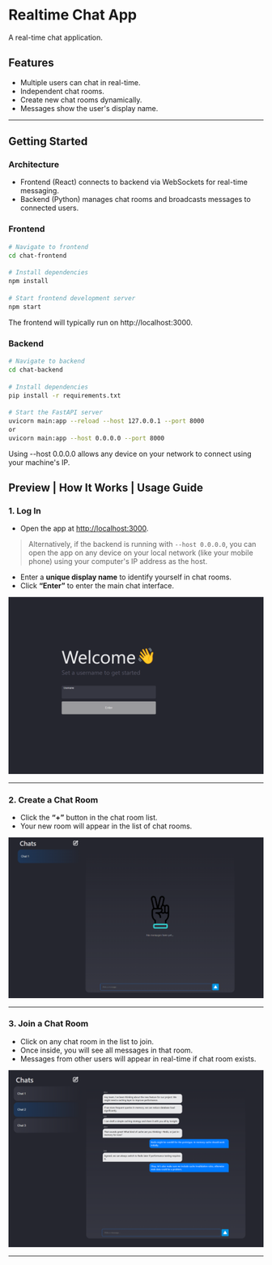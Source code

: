# Realtime Chat App

A real-time chat application.

## Features

- Multiple users can chat in real-time.  
- Independent chat rooms.  
- Create new chat rooms dynamically.  
- Messages show the user's display name.  

---

## Getting Started

### Architecture

- Frontend (React) connects to backend via WebSockets for real-time messaging.
- Backend (Python) manages chat rooms and broadcasts messages to connected users.

### Frontend

```bash
# Navigate to frontend
cd chat-frontend

# Install dependencies
npm install

# Start frontend development server
npm start
```
The frontend will typically run on http://localhost:3000.


### Backend
```bash
# Navigate to backend
cd chat-backend

# Install dependencies
pip install -r requirements.txt

# Start the FastAPI server
uvicorn main:app --reload --host 127.0.0.1 --port 8000
or 
uvicorn main:app --host 0.0.0.0 --port 8000
```

Using --host 0.0.0.0 allows any device on your network to connect using your machine's IP.

## Preview | How It Works | Usage Guide

### 1. Log In
- Open the app at [http://localhost:3000](http://localhost:3000). 
> Alternatively, if the backend is running with `--host 0.0.0.0`, you can open the app on any device on your local network (like your mobile phone) using your computer's IP address as the host.
- Enter a **unique display name** to identify yourself in chat rooms.  
- Click **“Enter”** to enter the main chat interface.  

![Login Page](docs/login-page.png)

---

### 2. Create a Chat Room
- Click the **“+”** button in the chat room list.  
- Your new room will appear in the list of chat rooms.  

![Empty Chat Board](docs/empty-message-board.png)

---

### 3. Join a Chat Room
- Click on any chat room in the list to join.  
- Once inside, you will see all messages in that room.  
- Messages from other users will appear in real-time if chat room exists.  

![Team Chat Messages](docs/messages-with-team.png)

---
